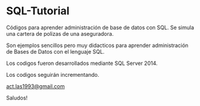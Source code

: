 # SQL-Tutorial
Códigos para aprender administración de base de datos con SQL. Se simula una cartera de polizas de una aseguradora.

Son ejemplos sencillos pero muy didacticos para aprender administración de Bases de Datos con el lenguaje SQL. 

Los codigos fueron desarrollados mediante SQL Server 2014.

Los codigos seguirán incrementando.

act.las1993@gmail.com

Saludos!
